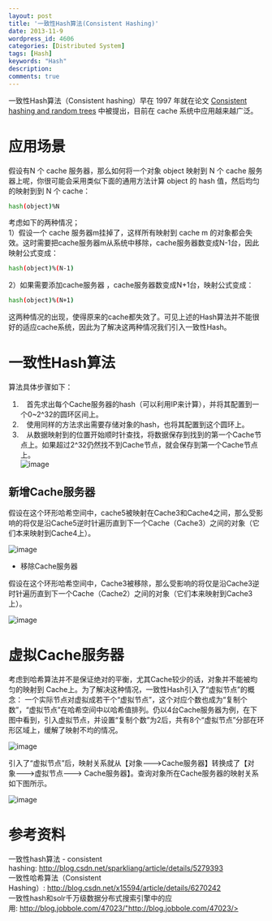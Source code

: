 ```yaml
---
layout: post
title: '一致性Hash算法(Consistent Hashing)'
date: 2013-11-9
wordpress_id: 4606
categories: [Distributed System]
tags: [Hash]
keywords: "Hash"
description: 
comments: true
---
```

一致性Hash算法（Consistent hashing）早在 1997 年就在论文 [Consistent hashing and random trees](http://portal.acm.org/citation.cfm?id=258660) 中被提出，目前在 cache 系统中应用越来越广泛。

# 应用场景
假设有N 个 cache 服务器，那么如何将一个对象 object 映射到 N 个 cache 服务器上呢，你很可能会采用类似下面的通用方法计算 object 的 hash 值，然后均匀的映射到到 N 个 cache：

``` bash 
hash(object)%N
```
考虑如下的两种情况；    
1）假设一个 cache 服务器m挂掉了，这样所有映射到 cache m 的对象都会失效。这时需要把cache服务器m从系统中移除，cache服务器数变成N-1台，因此映射公式变成：

``` bash 
hash(object)%(N-1)
```
2）如果需要添加cache服务器 ，cache服务器数变成N+1台，映射公式变成：

``` bash 
hash(object)%(N+1)
```
这两种情况的出现，使得原来的cache都失效了。可见上述的Hash算法并不能很好的适应cache系统，因此为了解决这两种情况我们引入一致性Hash。

# 一致性Hash算法
算法具体步骤如下：    
1.    首先求出每个Cache服务器的hash（可以利用IP来计算），并将其配置到一个0~2^32的圆环区间上。    
2.    使用同样的方法求出需要存储对象的hash，也将其配置到这个圆环上。    
3.    从数据映射到的位置开始顺时针查找，将数据保存到找到的第一个Cache节点上。如果超过2^32仍然找不到Cache节点，就会保存到第一个Cache节点上。    
![image](/images/uploads/2013/11/0_1300845930vO032.gif)

## 新增Cache服务器
假设在这个环形哈希空间中，cache5被映射在Cache3和Cache4之间，那么受影响的将仅是沿Cache5逆时针遍历直到下一个Cache（Cache3）之间的对象（它们本来映射到Cache4上）。

![image](/images/uploads/2013/11/0_13008459978RI82.gif)

- 移除Cache服务器

假设在这个环形哈希空间中，Cache3被移除，那么受影响的将仅是沿Cache3逆时针遍历直到下一个Cache（Cache2）之间的对象（它们本来映射到Cache3上）。

![image](/images/uploads/2013/11/0_1300846030mZN31.gif)

# 虚拟Cache服务器
考虑到哈希算法并不是保证绝对的平衡，尤其Cache较少的话，对象并不能被均匀的映射到 Cache上。为了解决这种情况，一致性Hash引入了“虚拟节点”的概念： 一个实际节点对虚拟成若干个“虚拟节点”，这个对应个数也成为“复制个数”，“虚拟节点”在哈希空间中以哈希值排列。仍以4台Cache服务器为例，在下图中看到，引入虚拟节点，并设置“复制个数”为2后，共有8个“虚拟节点”分部在环形区域上，缓解了映射不均的情况。

![image](/images/uploads/2013/11/0_1300846075umFj2.gif)

引入了“虚拟节点”后，映射关系就从【对象--->Cache服务器】转换成了【对象--->虚拟节点---> Cache服务器】。查询对象所在Cache服务器的映射关系如下图所示。

![image](/images/uploads/2013/11/0_1300846198h1782.gif)

# 参考资料
一致性hash算法 - consistent hashing: <http://blog.csdn.net/sparkliang/article/details/5279393>    
一致性哈希算法（Consistent Hashing）: <http://blog.csdn.net/x15594/article/details/6270242>    
一致性hash和solr千万级数据分布式搜索引擎中的应用: <http://blog.jobbole.com/47023/">http://blog.jobbole.com/47023/>    





